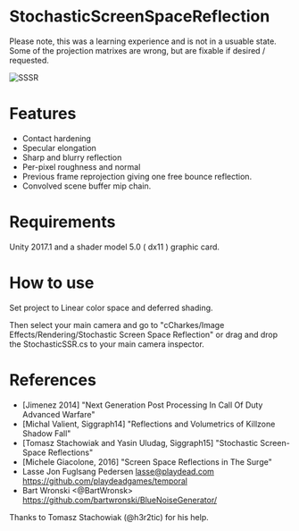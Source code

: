 # StochasticScreenSpaceReflection

Please note, this was a learning experience and is not in a usuable state. Some of the projection matrixes are wrong, but are fixable if desired / requested.

![SSSR](https://dl.dropboxusercontent.com/u/1812933/Unity/SSSR.png)

# Features

* Contact hardening
* Specular elongation
* Sharp and blurry reflection
* Per-pixel roughness and normal
* Previous frame reprojection giving one free bounce reflection.
* Convolved scene buffer mip chain.

# Requirements

Unity 2017.1 and a shader model 5.0 ( dx11 ) graphic card.

# How to use

Set project to Linear color space and deferred shading.

Then select your main camera and go to "cCharkes/Image Effects/Rendering/Stochastic Screen Space Reflection" or drag and drop the StochasticSSR.cs to your main camera inspector.

# References
- [Jimenez 2014] "Next Generation Post Processing In Call Of Duty Advanced Warfare"  
- [Michal Valient, Siggraph14] "Reflections and Volumetrics of Killzone Shadow Fall"
- [Tomasz Stachowiak and Yasin Uludag, Siggraph15] "Stochastic Screen-Space Reflections"
- [Michele Giacolone, 2016] "Screen Space Reflections in The Surge"
- Lasse Jon Fuglsang Pedersen <lasse@playdead.com>  https://github.com/playdeadgames/temporal
- Bart Wronski <@BartWronsk> https://github.com/bartwronski/BlueNoiseGenerator/

Thanks to Tomasz Stachowiak (@h3r2tic) for his help.
